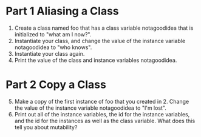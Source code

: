 # Part 1 Aliasing a Class
1. Create a class named foo that has a class variable notagoodidea that is initialized to "what am I now?".
2. Instantiate your class, and change the value of the instance variable notagoodidea to "who knows".
3. Instantiate your class again.
4. Print the value of the class and instance variables notagoodidea.
# Part 2 Copy a Class
5. Make a copy of the first instance of foo that you created in 2. Change the value of the instance variable notagoodidea
to "I'm lost".
6. Print out all of the instance variables, the id for the instance variables, and the id for the instances as well as the class variable. What does this tell you about mutability?
